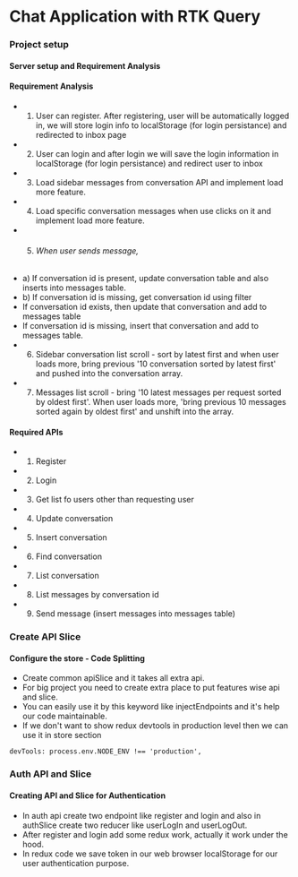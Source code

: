 # Chat Application with RTK Query

### Project setup

#### Server setup and Requirement Analysis

#### Requirement Analysis

- 1. User can register. After registering, user will be automatically logged in, we will store login info to localStorage (for login persistance) and redirected to inbox page
- 2. User can login and after login we will save the login information in localStorage (for login persistance) and redirect user to inbox
- 3. Load sidebar messages from conversation API and implement load more feature.
- 4. Load specific conversation messages when use clicks on it and implement load more feature.
- 5. ###### When user sends message,
- a) If conversation id is present, update conversation table and also inserts into messages table.
- b) If conversation id is missing, get conversation id using filter
- If conversation id exists, then update that conversation and add to messages table
- If conversation id is missing, insert that conversation and add to messages table.
- 6. Sidebar conversation list scroll - sort by latest first and when user loads more, bring previous '10 conversation sorted by latest first' and pushed into the conversation array.
- 7. Messages list scroll - bring '10 latest messages per request sorted by oldest first'. When user loads more, 'bring previous 10 messages sorted again by oldest first' and unshift into the array.

#### Required APIs

- 1. Register
- 2. Login
- 3. Get list fo users other than requesting user
- 4. Update conversation
- 5. Insert conversation
- 6. Find conversation
- 7. List conversation
- 8. List messages by conversation id
- 9. Send message (insert messages into messages table)

### Create API Slice

#### Configure the store - Code Splitting

- Create common apiSlice and it takes all extra api.
- For big project you need to create extra place to put features wise api and slice.
- You can easily use it by this keyword like injectEndpoints and it's help our code maintainable.
- If we don't want to show redux devtools in production level then we can use it in store section

```
devTools: process.env.NODE_ENV !== 'production',
```

### Auth API and Slice

#### Creating API and Slice for Authentication

- In auth api create two endpoint like register and login and also in authSlice create two reducer like userLogIn and userLogOut.
- After register and login add some redux work, actually it work under the hood.
- In redux code we save token in our web browser localStorage for our user authentication purpose.
